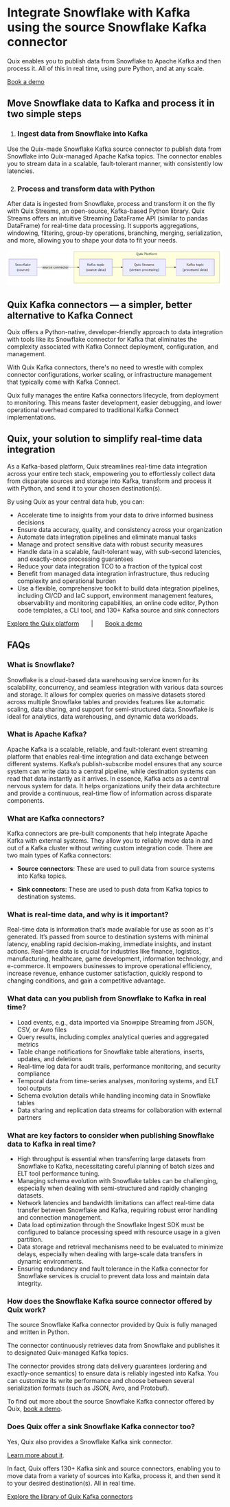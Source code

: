 <!--- BEGIN MARKDOWN --->
# Integrate Snowflake with Kafka using the source Snowflake Kafka connector

Quix enables you to publish data from Snowflake to Apache Kafka and then process it. All of this in real time, using pure Python, and at any scale. 

[Book a demo](https://share.hsforms.com/1iW0TmZzKQMChk0lxd_tGiw4yjw2)

## Move Snowflake data to Kafka and process it in two simple steps

1. ### Ingest data from Snowflake into Kafka

Use the Quix-made Snowflake Kafka source connector to publish data from Snowflake into Quix-managed Apache Kafka topics. The connector enables you to stream data in a scalable, fault-tolerant manner, with consistently low latencies. 

2. ### Process and transform data with Python

After data is ingested from Snowflake, process and transform it on the fly with Quix Streams, an open-source, Kafka-based Python library. Quix Streams offers an intuitive Streaming DataFrame API (similar to pandas DataFrame) for real-time data processing. It supports aggregations, windowing, filtering, group-by operations, branching, merging, serialization, and more, allowing you to shape your data to fit your needs.  

![Diagram](images/Snowflake-source_diagram_1.png)

## Quix Kafka connectors — a simpler, better alternative to Kafka Connect

Quix offers a Python-native, developer-friendly approach to data integration with tools like its Snowflake connector for Kafka that eliminates the complexity associated with Kafka Connect deployment, configuration, and management. 

With Quix Kafka connectors, there's no need to wrestle with complex connector configurations, worker scaling, or infrastructure management that typically come with Kafka Connect.

Quix fully manages the entire Kafka connectors lifecycle, from deployment to monitoring. This means faster development, easier debugging, and lower operational overhead compared to traditional Kafka Connect implementations.

## Quix, your solution to simplify real-time data integration

As a Kafka-based platform, Quix streamlines real-time data integration across your entire tech stack, empowering you to effortlessly collect data from disparate sources and storage into Kafka, transform and process it with Python, and send it to your chosen destination(s).

By using Quix as your central data hub, you can:

* Accelerate time to insights from your data to drive informed business decisions  
* Ensure data accuracy, quality, and consistency across your organization  
* Automate data integration pipelines and eliminate manual tasks  
* Manage and protect sensitive data with robust security measures  
* Handle data in a scalable, fault-tolerant way, with sub-second latencies, and exactly-once processing guarantees  
* Reduce your data integration TCO to a fraction of the typical cost  
* Benefit from managed data integration infrastructure, thus reducing complexity and operational burden  
* Use a flexible, comprehensive toolkit to build data integration pipelines, including CI/CD and IaC support, environment management features, observability and monitoring capabilities, an online code editor, Python code templates, a CLI tool, and 130+ Kafka source and sink connectors

[Explore the Quix platform](https://portal.demo.quix.io/?workspace=demo-iotphonedemo-prod)  |  [Book a demo](https://share.hsforms.com/1iW0TmZzKQMChk0lxd_tGiw4yjw2)

## FAQs

### What is Snowflake?

Snowflake is a cloud-based data warehousing service known for its scalability, concurrency, and seamless integration with various data sources and storage. It allows for complex queries on massive datasets stored across multiple Snowflake tables and provides features like automatic scaling, data sharing, and support for semi-structured data. Snowflake is ideal for analytics, data warehousing, and dynamic data workloads.

### What is Apache Kafka?

Apache Kafka is a scalable, reliable, and fault-tolerant event streaming platform that enables real-time integration and data exchange between different systems. Kafka’s publish-subscribe model ensures that any source system can write data to a central pipeline, while destination systems can read that data instantly as it arrives. In essence, Kafka acts as a central nervous system for data. It helps organizations unify their data architecture and provide a continuous, real-time flow of information across disparate components.

### What are Kafka connectors?

Kafka connectors are pre-built components that help integrate Apache Kafka with external systems. They allow you to reliably move data in and out of a Kafka cluster without writing custom integration code. There are two main types of Kafka connectors:

* **Source connectors**: These are used to pull data from source systems into Kafka topics.

* **Sink connectors**: These are used to push data from Kafka topics to destination systems.

### What is real-time data, and why is it important?

Real-time data is information that’s made available for use as soon as it's generated. It’s passed from source to destination systems with minimal latency, enabling rapid decision-making, immediate insights, and instant actions. Real-time data is crucial for industries like finance, logistics, manufacturing, healthcare, game development, information technology, and e-commerce. It empowers businesses to improve operational efficiency, increase revenue, enhance customer satisfaction, quickly respond to changing conditions, and gain a competitive advantage.

### What data can you publish from Snowflake to Kafka in real time?

* Load events, e.g., data imported via Snowpipe Streaming from JSON, CSV, or Avro files  
* Query results, including complex analytical queries and aggregated metrics  
* Table change notifications for Snowflake table alterations, inserts, updates, and deletions  
* Real-time log data for audit trails, performance monitoring, and security compliance  
* Temporal data from time-series analyses, monitoring systems, and ELT tool outputs  
* Schema evolution details while handling incoming data in Snowflake tables  
* Data sharing and replication data streams for collaboration with external partners

### What are key factors to consider when publishing Snowflake data to Kafka in real time?

* High throughput is essential when transferring large datasets from Snowflake to Kafka, necessitating careful planning of batch sizes and ELT tool performance tuning.  
* Managing schema evolution with Snowflake tables can be challenging, especially when dealing with semi-structured and rapidly changing datasets.  
* Network latencies and bandwidth limitations can affect real-time data transfer between Snowflake and Kafka, requiring robust error handling and connection management.  
* Data load optimization through the Snowflake Ingest SDK must be configured to balance processing speed with resource usage in a given partition.  
* Data storage and retrieval mechanisms need to be evaluated to minimize delays, especially when dealing with large-scale data transfers in dynamic environments.  
* Ensuring redundancy and fault tolerance in the Kafka connector for Snowflake services is crucial to prevent data loss and maintain data integrity.

### How does the Snowflake Kafka source connector offered by Quix work?

The source Snowflake Kafka connector provided by Quix is fully managed and written in Python. 

The connector continuously retrieves data from Snowflake and publishes it to designated Quix-managed Kafka topics.  

The connector provides strong data delivery guarantees (ordering and exactly-once semantics) to ensure data is reliably ingested into Kafka. You can customize its write performance and choose between several serialization formats (such as JSON, Avro, and Protobuf).  

To find out more about the source Snowflake Kafka connector offered by Quix, [book a demo](https://share.hsforms.com/1iW0TmZzKQMChk0lxd_tGiw4yjw2).

### Does Quix offer a sink Snowflake Kafka connector too?

Yes, Quix also provides a Snowflake Kafka sink connector.

[Learn more about it](../../../quix-streams/sinks/coming-soon/Snowflake-sink.md).

In fact, Quix offers 130+ Kafka sink and source connectors, enabling you to move data from a variety of sources into Kafka, process it, and then send it to your desired destination(s). All in real time.

[Explore the library of Quix Kafka connectors](https://quix.io/connectors)
<!--- END MARKDOWN --->